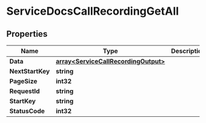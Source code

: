 

# ServiceDocsCallRecordingGetAll


## Properties

| Name | Type | Description | Notes |
|------------ | ------------- | ------------- | -------------|
|**Data** | [**array&lt;ServiceCallRecordingOutput&gt;**](ServiceCallRecordingOutput.md) |  |  [optional] |
|**NextStartKey** | **string** |  |  [optional] |
|**PageSize** | **int32** |  |  [optional] |
|**RequestId** | **string** |  |  [optional] |
|**StartKey** | **string** |  |  [optional] |
|**StatusCode** | **int32** |  |  [optional] |



